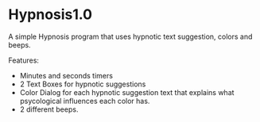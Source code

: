 # Hypnosis1.0
A simple Hypnosis program that uses hypnotic text suggestion, colors and beeps. 

  Features:
- Minutes and seconds timers
- 2 Text Boxes for hypnotic suggestions
- Color Dialog for each hypnotic suggestion text
  that explains what psycological influences each color has. 
- 2 different beeps.
